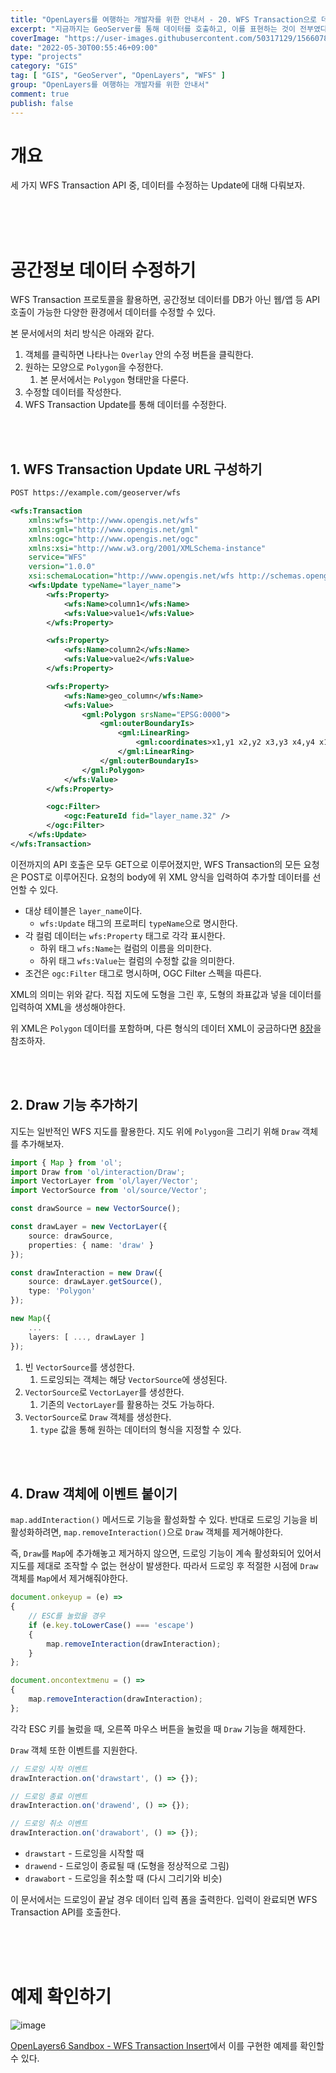 ```yaml
---
title: "OpenLayers를 여행하는 개발자를 위한 안내서 - 20. WFS Transaction으로 데이터 수정하기"
excerpt: "지금까지는 GeoServer를 통해 데이터를 호출하고, 이를 표현하는 것이 전부였다. 객체로 표현을 하던, 이미지로 그리던, 데이터를 직접 표현해주던, 결국 어떠한 형태로든 데이터를 보여주는 수준에 그쳤다. 이 문서를 포함하여, 앞으로 서술할 3개 문서는 공간정보 데이터의 삽입/수정/삭제에 대해 다룬다. WFS Transaction 프로토콜을 활용하면 정해진 패턴으로 데이터의 CUD를 수행할 수 있다. 이 중 이 문서에서는 WFS Transaction Insert. 즉, 공간정보 데이터의 추가에 대해 다룬다."
coverImage: "https://user-images.githubusercontent.com/50317129/156607880-c5abad92-1991-4c01-b85f-7153bf89cb64.png"
date: "2022-05-30T00:55:46+09:00"
type: "projects"
category: "GIS"
tag: [ "GIS", "GeoServer", "OpenLayers", "WFS" ]
group: "OpenLayers를 여행하는 개발자를 위한 안내서"
comment: true
publish: false
---
```


# 개요

세 가지 WFS Transaction API 중, 데이터를 수정하는 Update에 대해 다뤄보자.

<br />
<br />
<br />










# 공간정보 데이터 수정하기

WFS Transaction 프로토콜을 활용하면, 공간정보 데이터를 DB가 아닌 웹/앱 등 API 호출이 가능한 다양한 환경에서 데이터를 수정할 수 있다.

본 문서에서의 처리 방식은 아래와 같다.

1. 객체를 클릭하면 나타나는 `Overlay` 안의 수정 버튼을 클릭한다.
2. 원하는 모양으로 `Polygon`을 수정한다.
   1. 본 문서에서는 `Polygon` 형태만을 다룬다.
3. 수정할 데이터를 작성한다.
4. WFS Transaction Update를 통해 데이터를 수정한다.

<br />
<br />





## 1. WFS Transaction Update URL 구성하기

``` txt
POST https://example.com/geoserver/wfs
```

``` xml
<wfs:Transaction
	xmlns:wfs="http://www.opengis.net/wfs"
	xmlns:gml="http://www.opengis.net/gml"
	xmlns:ogc="http://www.opengis.net/ogc"
	xmlns:xsi="http://www.w3.org/2001/XMLSchema-instance"
	service="WFS"
	version="1.0.0"
	xsi:schemaLocation="http://www.opengis.net/wfs http://schemas.opengis.net/wfs/1.0.0/WFS-transaction.xsd">
	<wfs:Update typeName="layer_name">
		<wfs:Property>
			<wfs:Name>column1</wfs:Name>
			<wfs:Value>value1</wfs:Value>
		</wfs:Property>

		<wfs:Property>
			<wfs:Name>column2</wfs:Name>
			<wfs:Value>value2</wfs:Value>
		</wfs:Property>

		<wfs:Property>
			<wfs:Name>geo_column</wfs:Name>
			<wfs:Value>
				<gml:Polygon srsName="EPSG:0000">
					<gml:outerBoundaryIs>
						<gml:LinearRing>
							<gml:coordinates>x1,y1 x2,y2 x3,y3 x4,y4 x1,y1</gml:coordinates>
						</gml:LinearRing>
					</gml:outerBoundaryIs>
				</gml:Polygon>
			</wfs:Value>
		</wfs:Property>

		<ogc:Filter>
			<ogc:FeatureId fid="layer_name.32" />
		</ogc:Filter>
	</wfs:Update>
</wfs:Transaction>
```

이전까지의 API 호출은 모두 GET으로 이루어졌지만, WFS Transaction의 모든 요청은 POST로 이루어진다. 요청의 body에 위 XML 양식을 입력하여 추가할 데이터를 선언할 수 있다.

* 대상 테이블은 `layer_name`이다.
  * `wfs:Update` 태그의 프로퍼티 `typeName`으로 명시한다.
* 각 컬럼 데이터는 `wfs:Property` 태그로 각각 표시한다.
  * 하위 태그 `wfs:Name`는 컬럼의 이름을 의미한다.
  * 하위 태그 `wfs:Value`는 컬럼의 수정할 값을 의미한다.
* 조건은 `ogc:Filter` 태그로 명시하며, OGC Filter 스펙을 따른다.

XML의 의미는 위와 같다. 직접 지도에 도형을 그린 후, 도형의 좌표값과 넣을 데이터를 입력하여 XML을 생성해야한다.

위 XML은 `Polygon` 데이터를 포함하며, 다른 형식의 데이터 XML이 궁금하다면 [8장](/projects/2022/03/14/gis-guide-for-programmer-8#2.-Transaction)을 참조하자.

<br />
<br />





## 2. Draw 기능 추가하기

지도는 일반적인 WFS 지도를 활용한다. 지도 위에 `Polygon`을 그리기 위해 `Draw` 객체를 추가해보자.

``` typescript
import { Map } from 'ol';
import Draw from 'ol/interaction/Draw';
import VectorLayer from 'ol/layer/Vector';
import VectorSource from 'ol/source/Vector';

const drawSource = new VectorSource();

const drawLayer = new VectorLayer({
	source: drawSource,
	properties: { name: 'draw' }
});

const drawInteraction = new Draw({
	source: drawLayer.getSource(),
	type: 'Polygon'
});

new Map({
	...
	layers: [ ..., drawLayer ]
});
```

1. 빈 `VectorSource`를 생성한다.
   1. 드로잉되는 객체는 해당 `VectorSource`에 생성된다.
2. `VectorSource`로 `VectorLayer`를 생성한다.
   1. 기존의 `VectorLayer`를 활용하는 것도 가능하다.
3. `VectorSource`로 `Draw` 객체를 생성한다.
   1. `type` 값을 통해 원하는 데이터의 형식을 지정할 수 있다.

<br />
<br />





## 4. Draw 객체에 이벤트 붙이기

`map.addInteraction()` 메서드로 기능을 활성화할 수 있다. 반대로 드로잉 기능을 비활성화하려면, `map.removeInteraction()`으로 `Draw` 객체를 제거해야한다.

즉, `Draw`를 `Map`에 추가해놓고 제거하지 않으면, 드로잉 기능이 계속 활성화되어 있어서 지도를 제대로 조작할 수 없는 현상이 발생한다. 따라서 드로잉 후 적절한 시점에 `Draw` 객체를 `Map`에서 제거해줘야한다.

``` typescript
document.onkeyup = (e) =>
{
	// ESC를 눌렀을 경우
	if (e.key.toLowerCase() === 'escape')
	{
		map.removeInteraction(drawInteraction);
	}
};

document.oncontextmenu = () =>
{
	map.removeInteraction(drawInteraction);
};
```

각각 ESC 키를 눌렀을 때, 오른쪽 마우스 버튼을 눌렀을 때 `Draw` 기능을 해제한다.

`Draw` 객체 또한 이벤트를 지원한다.

``` typescript
// 드로잉 시작 이벤트
drawInteraction.on('drawstart', () => {});

// 드로잉 종료 이벤트
drawInteraction.on('drawend', () => {});

// 드로잉 취소 이벤트
drawInteraction.on('drawabort', () => {});
```

* `drawstart` - 드로잉을 시작할 때
* `drawend` - 드로잉이 종료될 때 (도형을 정상적으로 그림)
* `drawabort` - 드로잉을 취소할 때 (다시 그리기와 비슷)

이 문서에서는 드로잉이 끝날 경우 데이터 입력 폼을 출력한다. 입력이 완료되면 WFS Transaction API를 호출한다.

<br />
<br />
<br />










# 예제 확인하기

![image](https://user-images.githubusercontent.com/50317129/170878861-a364f06e-3c30-432c-b081-0fd9c096c29d.png)

[OpenLayers6 Sandbox - WFS Transaction Insert](https://project.itcode.dev/gis-dev/transaction-insert)에서 이를 구현한 예제를 확인할 수 있다.